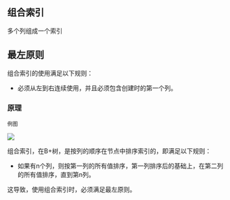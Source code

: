 ## 组合索引

多个列组成一个索引

## 最左原则

组合索引的使用满足以下规则：

* 必须从左到右连续使用，并且必须包含创建时的第一个列。

### 原理

`例图`

![](/Users/jiahui/gitDir/my_note/数据库/mysql/mysql索引深入/image/two.jpg)

组合索引，在B+树，是按列的顺序在节点中排序索引的，即满足以下规则：

* 如果有n个列，则按第一列的所有值排序，第一列排序后的基础上，在第二列的所有值排序，直到第n列。

这导致，使用组合索引时，必须满足最左原则。

